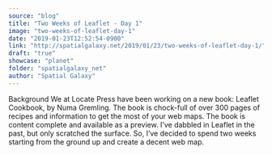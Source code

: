 ```yaml
---
source: "blog"
title: "Two Weeks of Leaflet - Day 1"
image: "two-weeks-of-leaflet-day-1"
date: "2019-01-23T12:52:54-0900"
link: "http://spatialgalaxy.net/2019/01/23/two-weeks-of-leaflet-day-1/"
draft: "true"
showcase: "planet"
folder: "spatialgalaxy_net"
author: "Spatial Galaxy"
---
```


Background We at Locate Press have been working on a new book: Leaflet Cookbook, by Numa Gremling. The book is chock-full of over 300 pages of recipes and information to get the most of your web maps. The book is content complete and available as a preview.
I&rsquo;ve dabbled in Leaflet in the past, but only scratched the surface. So, I&rsquo;ve decided to spend two weeks starting from the ground up and create a decent web map.
